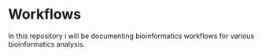 # Workflows
In this repository i will be documenting bioinformatics workflows for various bioinformatics analysis.
